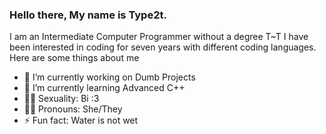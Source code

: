 ### Hello there, My name is Type2t.
I am an Intermediate Computer Programmer without a degree T~T
I have been interested in coding for seven years with different coding languages.
Here are some things about me

- 🔭 I’m currently working on Dumb Projects
- 🌱 I’m currently learning Advanced C++
- 🏳️‍🌈 Sexuality: Bi :3
- 🙇‍♂️ Pronouns: She/They
- ⚡ Fun fact: Water is not wet
